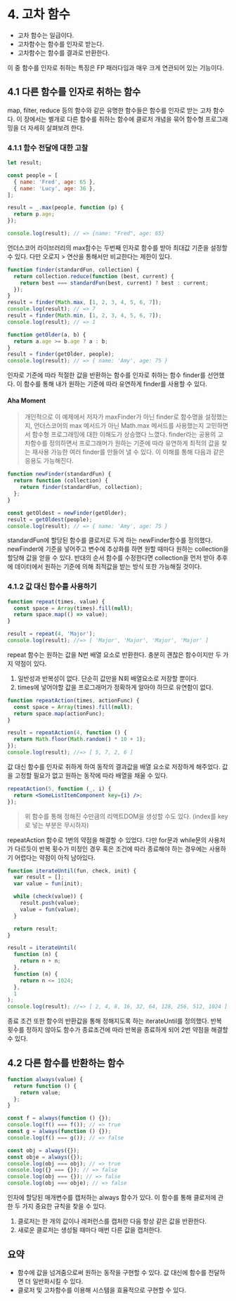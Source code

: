 # 4. 고차 함수

- 고차 함수는 일급이다.
- 고차함수는 함수를 인자로 받는다.
- 고차함수는 함수를 결과로 반환한다.

이 중 함수를 인자로 취하는 특징은 FP 패러다임과 매우 크게 연관되어 있는 기능이다.

## 4.1 다른 함수를 인자로 취하는 함수

map, filter, reduce 등의 함수와 같은 유명한 함수들은 함수를 인자로 받는 고차 함수다. 이 장에서는 별개로 다른 함수를 취하는 함수에 클로저 개념을 묶어 함수형 프로그래밍을 더 자세히 살펴보려 한다.

### 4.1.1 함수 전달에 대한 고찰

```js
let result;

const people = [
  { name: 'Fred', age: 65 },
  { name: 'Lucy', age: 36 },
];

result = _.max(people, function (p) {
  return p.age;
});

console.log(result); // => {name: "Fred", age: 65}
```

언더스코어 라이브러리의 max함수는 두번째 인자로 함수를 받아 최대값 기준을 설정할 수 있다. 다만 오로지 > 연산을 통해서만 비교한다는 제한이 있다.

```js
function finder(standardFun, collection) {
  return collection.reduce(function (best, current) {
    return best === standardFun(best, current) ? best : current;
  });
}
result = finder(Math.max, [1, 2, 3, 4, 5, 6, 7]);
console.log(result); // => 7
result = finder(Math.min, [1, 2, 3, 4, 5, 6, 7]);
console.log(result); // => 1

function getOlder(a, b) {
  return a.age >= b.age ? a : b;
}
result = finder(getOlder, people);
console.log(result); // => { name: 'Amy', age: 75 }
```

인자로 기준에 따라 적절한 값을 반환하는 함수를 인자로 취하는 함수 finder를 선언했다. 이 함수를 통해 내가 원하는 기준에 따라 유연하게 finder를 사용할 수 있다.

#### Aha Moment

> 개인적으로 이 예제에서 저자가 maxFinder가 아닌 finder로 함수명을 설정했는지, 언더스코어의 max 메서드가 아닌 Math.max 메서드를 사용했는지 고민하면서 함수형 프로그래밍에 대한 이해도가 상승했다 느꼈다.
> finder라는 공용의 고차함수를 정의하면서 프로그래머가 원하는 기준에 따라 유연하게 최적의 값을 찾는 재사용 가능한 여러 finder를 만들어 낼 수 있다.
> 이 이해를 통해 다음과 같은 응용도 가능해진다.

```js
function newFinder(standardFun) {
  return function (collection) {
    return finder(standardFun, collection);
  };
}

const getOldest = newFinder(getOlder);
result = getOldest(people);
console.log(result); // => { name: 'Amy', age: 75 }
```

standardFun에 할당된 함수를 클로저로 두게 하는 newFinder함수를 정의했다. newFinder에 기준을 넣어주고 변수에 추상화를 하면 원할 때마다 원하는 collection을 할당해 값을 얻을 수 있다. 반대의 순서 함수를 수정한다면 collection을 먼저 받아 추후에 데이터에서 원하는 기준에 의해 최적값을 받는 방식 또한 가능해질 것이다.

### 4.1.2 값 대신 함수를 사용하기

```js
function repeat(times, value) {
  const space = Array(times).fill(null);
  return space.map(() => value);
}

result = repeat(4, 'Major');
console.log(result); //=> [ 'Major', 'Major', 'Major', 'Major' ]
```

repeat 함수는 원하는 값을 N번 배열 요소로 반환한다. 충분히 괜찮은 함수이지만 두 가지 약점이 있다.

1. 일반성과 반복성이 없다. 단순히 값만을 N회 배열요소로 저장할 뿐이다.
2. times에 넣어야할 값을 프로그래머가 정확하게 알아야 하므로 유연함이 없다.

```js
function repeatAction(times, actionFunc) {
  const space = Array(times).fill(null);
  return space.map(actionFunc);
}

result = repeatAction(4, function () {
  return Math.floor(Math.random() * 10 + 1);
});
console.log(result); //=> [ 5, 7, 2, 6 ]
```

값 대신 함수를 인자로 취하게 하여 동작의 결과값을 배열 요소로 저장하게 해주었다. 값을 고정할 필요가 없고 원하는 동작에 따라 배열을 채울 수 있다.

```jsx
repeatAction(5, function (_, i) {
  return <SomeListItemComponent key={i} />;
});
```

> 위 함수를 통해 정해진 수만큼의 리액트DOM을 생성할 수도 있다. (index를 key로 넣는 부분은 무시하자)

repeatAction 함수로 1번의 약점을 해결할 수 있었다. 다만 for문과 while문의 사용처가 다르듯이 반복 횟수가 미정인 경우 혹은 조건에 따라 종료해야 하는 경우에는 사용하기 어렵다는 약점이 아직 남아있다.

```js
function iterateUntil(fun, check, init) {
  var result = [];
  var value = fun(init);

  while (check(value)) {
    result.push(value);
    value = fun(value);
  }

  return result;
}

result = iterateUntil(
  function (n) {
    return n + n;
  },
  function (n) {
    return n <= 1024;
  },
  1
);
console.log(result); //=> [ 2, 4, 8, 16, 32, 64, 128, 256, 512, 1024 ]
```

종료 조건 또한 함수의 반환값을 통해 정해지도록 하는 iterateUntil를 정의했다. 반복 횟수를 정하지 않아도 함수가 종료조건에 따라 반복을 종료하게 되어 2번 약점을 해결할 수 있다.

## 4.2 다른 함수를 반환하는 함수

```js
function always(value) {
  return function () {
    return value;
  };
}

const f = always(function () {});
console.log(f() === f()); // => true
const g = always(function () {});
console.log(f() === g()); // => false

const obj = always({});
const obje = always({});
console.log(obj === obj); // => true
console.log({} === {}); // => false
console.log(obj === {}); // => false
console.log(obj === obje); // => false
```

인자에 할당된 매개변수를 캡처하는 always 함수가 있다. 이 함수를 통해 클로저에 관한 두 가지 중요한 규칙을 찾을 수 있다.

1. 클로저는 한 개의 값이나 레퍼런스를 캡처한 다음 항상 같은 값을 반환한다.
2. 새로운 클로저는 생성될 때마다 매번 다른 값을 캡처한다.

## 요약

- 함수에 값을 넘겨줌으로써 원하는 동작을 구현할 수 있다. 값 대신에 함수를 전달하면 더 일반화시킬 수 있다.
- 클로저 및 고차함수를 이용해 시스템을 효율적으로 구현할 수 있다.
